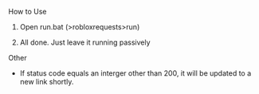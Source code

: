 How to Use

1) Open run.bat (>robloxrequests>run)

2) All done. Just leave it running passively

Other

- If status code equals an interger other than 200, it will be updated to a new link shortly.
